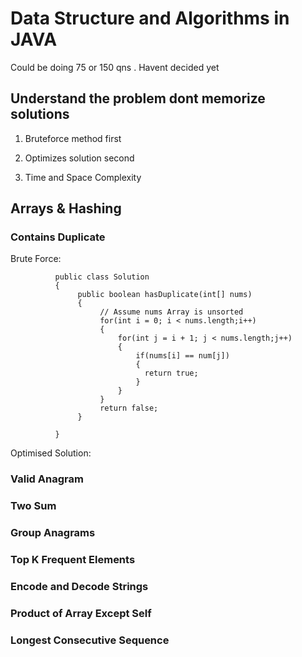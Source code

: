 # Data Structure and Algorithms in JAVA
Could be doing 75 or 150 qns . Havent decided yet
## Understand the problem dont memorize solutions

1.  Bruteforce method first

2.  Optimizes solution second 

3.  Time and Space Complexity

## Arrays & Hashing
### Contains Duplicate 
Brute Force:

              public class Solution
              {
                   public boolean hasDuplicate(int[] nums)
                   {
                        // Assume nums Array is unsorted
                        for(int i = 0; i < nums.length;i++)
                        {
                            for(int j = i + 1; j < nums.length;j++)
                            {
                                if(nums[i] == num[j])
                                {
                                  return true;
                                }
                            }
                        }
                        return false;
                   }
              
              }
Optimised Solution: 

### Valid Anagram
### Two Sum 
### Group Anagrams
### Top K Frequent Elements 
### Encode and Decode Strings 
### Product of Array Except Self 
### Longest Consecutive Sequence  










